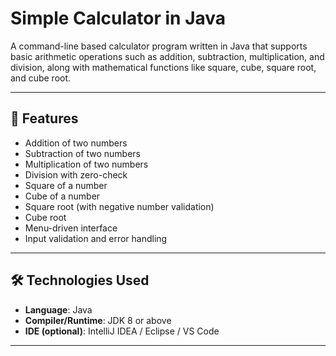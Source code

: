 # Simple Calculator in Java

A command-line based calculator program written in Java that supports basic arithmetic operations such as addition, subtraction, multiplication, and division, along with mathematical functions like square, cube, square root, and cube root.

---

## 📌 Features

- Addition of two numbers
- Subtraction of two numbers
- Multiplication of two numbers
- Division with zero-check
- Square of a number
- Cube of a number
- Square root (with negative number validation)
- Cube root
- Menu-driven interface
- Input validation and error handling

---

## 🛠 Technologies Used

- **Language**: Java  
- **Compiler/Runtime**: JDK 8 or above  
- **IDE (optional)**: IntelliJ IDEA / Eclipse / VS Code

---


